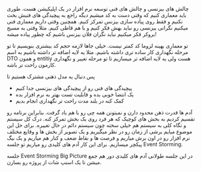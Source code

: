 چالش های بیزنسی و چالش های فنی توسعه نرم افزار در یک اپلیکیشن هست. 
طوری باید معماری کنیم که وقتی دست به کد میشیم دیگه راجع به پیچیدگی های فنیش بخث نکنیم و فقط روی پیاده سازی بیزنس تمرکز کنیم. 
همچنین وقتی داریم معماری فنی میکنیم نگرانی بیزنسی رو نباید بهش فکر کنیم و با هم قاطی کنیم. مثلا وقتی به مسیج بروکر فکر میکنیم نباید نگران فلان بیزنس باشیم که چطور پیاده میشه!

تو معماری بهینه لزوما کد کمتر نیست. خیلی جاها لازمه حجم کد بیشتری بنویسیم تا تو مرحله نگهداری کار ساده تری داشته باشیم. مثلا یه لایه اضافه تر داشته باشیم به اسم  DTO و همون entitiy هست ولی یه لایه اضافه تر میسازیم تا تو مرحله تغییر و نگهداری کارمون راحت تر باشه. 

پس دنبال یه مدل ذهنی مشترک هستیم تا
- پیچیدگی های فنی رو از پیچیدگی های بیزنسی جدا کنیم 
- یک انتضا خوبی بده و قابلیت تست بهتر به نرم افزار بده
- کمک کنه در بلند مدت راحت تر نگهداری انجام بدیم

آدم ها قدرت ذهن محدود دارن و نمیتونن همه چی رو با هم یاد گرفت. بنابراین برنامه رو تقسیم کردیم به بخش های کوچیک که هر فرد روی یک بخش تمرکز کنه. 
درک کل سیستم و نگاه کلی به سیستم هم خیلی سخته چون سیستم دائم در حال تغییره. برای حل این موضوع میایم برشی از زمان رو در نظر میگیریم و یک تصویر از بخش ها و وقایع مختلف نرم افزار رو در اون برش میاریم و فرصت ها و نقاط ضعف  و کنار هم میاریم و یک بیگ پیکچر میسازیم. برای این کار آدم های کلیدی رو میاریم تو جلسه Event Storming.

جلسه Event Storming Big Picture
در این جلسه طولانی آدم های کلیدی دور هم جمع میشن تا یک اسنپ شات از پروژه رو بسازن. 

